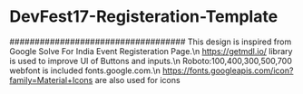 # DevFest17-Registeration-Template
###################################
This design is inspired from Google Solve For India Event Registeration Page.\n
https://getmdl.io/ library is used to improve UI of Buttons and inputs.\n
Roboto:100,400,300,500,700 webfont is included fonts.google.com.\n
https://fonts.googleapis.com/icon?family=Material+Icons are also used for icons
